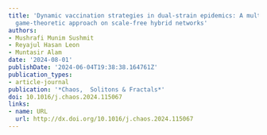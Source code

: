 ```yaml
---
title: 'Dynamic vaccination strategies in dual-strain epidemics: A multi-agent-based
  game-theoretic approach on scale-free hybrid networks'
authors:
- Mushrafi Munim Sushmit
- Reyajul Hasan Leon
- Muntasir Alam
date: '2024-08-01'
publishDate: '2024-06-04T19:38:38.164761Z'
publication_types:
- article-journal
publication: '*Chaos,  Solitons & Fractals*'
doi: 10.1016/j.chaos.2024.115067
links:
- name: URL
  url: http://dx.doi.org/10.1016/j.chaos.2024.115067
---
```

